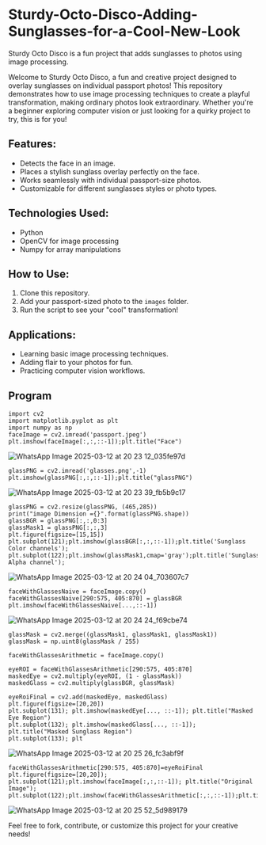 # Sturdy-Octo-Disco-Adding-Sunglasses-for-a-Cool-New-Look

Sturdy Octo Disco is a fun project that adds sunglasses to photos using image processing.

Welcome to Sturdy Octo Disco, a fun and creative project designed to overlay sunglasses on individual passport photos! This repository demonstrates how to use image processing techniques to create a playful transformation, making ordinary photos look extraordinary. Whether you're a beginner exploring computer vision or just looking for a quirky project to try, this is for you!

## Features: 
- Detects the face in an image.
- Places a stylish sunglass overlay perfectly on the face.
- Works seamlessly with individual passport-size photos.
- Customizable for different sunglasses styles or photo types.

## Technologies Used:
- Python
- OpenCV for image processing
- Numpy for array manipulations

## How to Use:
1. Clone this repository.
2. Add your passport-sized photo to the `images` folder.
3. Run the script to see your "cool" transformation!

## Applications:
- Learning basic image processing techniques.
- Adding flair to your photos for fun.
- Practicing computer vision workflows.

## Program 
```
import cv2
import matplotlib.pyplot as plt
import numpy as np
faceImage = cv2.imread('passport.jpeg')
plt.imshow(faceImage[:,:,::-1]);plt.title("Face")
```
![WhatsApp Image 2025-03-12 at 20 23 12_035fe97d](https://github.com/user-attachments/assets/360f546e-48c3-4974-b6a8-c5ca8af0b6c2)
```
glassPNG = cv2.imread('glasses.png',-1)
plt.imshow(glassPNG[:,:,::-1]);plt.title("glassPNG")
```
![WhatsApp Image 2025-03-12 at 20 23 39_fb5b9c17](https://github.com/user-attachments/assets/0c16b4cc-0ba0-4db1-b9a4-d137795c239c)
```
glassPNG = cv2.resize(glassPNG, (465,285))
print("image Dimension ={}".format(glassPNG.shape))
glassBGR = glassPNG[:,:,0:3]
glassMask1 = glassPNG[:,:,3]
plt.figure(figsize=[15,15])
plt.subplot(121);plt.imshow(glassBGR[:,:,::-1]);plt.title('Sunglass Color channels');
plt.subplot(122);plt.imshow(glassMask1,cmap='gray');plt.title('Sunglass Alpha channel');
```
![WhatsApp Image 2025-03-12 at 20 24 04_703607c7](https://github.com/user-attachments/assets/f36eeb81-e141-40a3-b7fb-3cab862aa2b2)
```
faceWithGlassesNaive = faceImage.copy()
faceWithGlassesNaive[290:575, 405:870] = glassBGR
plt.imshow(faceWithGlassesNaive[...,::-1])
```
![WhatsApp Image 2025-03-12 at 20 24 24_f69cbe74](https://github.com/user-attachments/assets/523bd895-93e3-4814-ade6-7059396b5d0e)
```
glassMask = cv2.merge((glassMask1, glassMask1, glassMask1))
glassMask = np.uint8(glassMask / 255) 

faceWithGlassesArithmetic = faceImage.copy()

eyeROI = faceWithGlassesArithmetic[290:575, 405:870]  
maskedEye = cv2.multiply(eyeROI, (1 - glassMask))  
maskedGlass = cv2.multiply(glassBGR, glassMask) 

eyeRoiFinal = cv2.add(maskedEye, maskedGlass)
plt.figure(figsize=[20,20])
plt.subplot(131); plt.imshow(maskedEye[..., ::-1]); plt.title("Masked Eye Region")
plt.subplot(132); plt.imshow(maskedGlass[..., ::-1]); plt.title("Masked Sunglass Region")
plt.subplot(133); plt
```
![WhatsApp Image 2025-03-12 at 20 25 26_fc3abf9f](https://github.com/user-attachments/assets/369ee9f9-eb1a-4531-979e-9f5d5c7522bc)
```
faceWithGlassesArithmetic[290:575, 405:870]=eyeRoiFinal
plt.figure(figsize=[20,20]);
plt.subplot(121);plt.imshow(faceImage[:,:,::-1]); plt.title("Original Image");
plt.subplot(122);plt.imshow(faceWithGlassesArithmetic[:,:,::-1]);plt.title("With Sunglasses");
```
![WhatsApp Image 2025-03-12 at 20 25 52_5d989179](https://github.com/user-attachments/assets/3b690bbf-1dc6-4e70-8ad5-4d584887ace4)

Feel free to fork, contribute, or customize this project for your creative needs!
